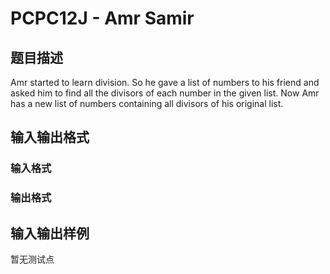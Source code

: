 # PCPC12J - Amr Samir

## 题目描述

Amr started to learn division. So he gave a list of numbers to his friend and asked him to find all the divisors of each number in the given list. Now Amr has a new list of numbers containing all divisors of his original list.

## 输入输出格式

### 输入格式

### 输出格式

## 输入输出样例

暂无测试点

